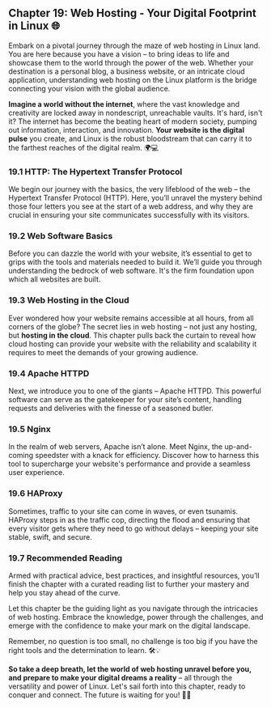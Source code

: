 ## Chapter 19: Web Hosting - Your Digital Footprint in Linux 🌐

Embark on a pivotal journey through the maze of web hosting in Linux land. You are here because you have a vision – to bring ideas to life and showcase them to the world through the power of the web. Whether your destination is a personal blog, a business website, or an intricate cloud application, understanding web hosting on the Linux platform is the bridge connecting your vision with the global audience.

**Imagine a world without the internet**, where the vast knowledge and creativity are locked away in nondescript, unreachable vaults. It's hard, isn't it? The internet has become the beating heart of modern society, pumping out information, interaction, and innovation. **Your website is the digital pulse** you create, and Linux is the robust bloodstream that can carry it to the farthest reaches of the digital realm. 🌍💻

### 19.1 HTTP: The Hypertext Transfer Protocol
We begin our journey with the basics, the very lifeblood of the web – the Hypertext Transfer Protocol (HTTP). Here, you’ll unravel the mystery behind those four letters you see at the start of a web address, and why they are crucial in ensuring your site communicates successfully with its visitors.

### 19.2 Web Software Basics
Before you can dazzle the world with your website, it’s essential to get to grips with the tools and materials needed to build it. We’ll guide you through understanding the bedrock of web software. It's the firm foundation upon which all websites are built.

### 19.3 Web Hosting in the Cloud
Ever wondered how your website remains accessible at all hours, from all corners of the globe? The secret lies in web hosting – not just any hosting, but **hosting in the cloud**. This chapter pulls back the curtain to reveal how cloud hosting can provide your website with the reliability and scalability it requires to meet the demands of your growing audience.

### 19.4 Apache HTTPD
Next, we introduce you to one of the giants – Apache HTTPD. This powerful software can serve as the gatekeeper for your site’s content, handling requests and deliveries with the finesse of a seasoned butler.

### 19.5 Nginx
In the realm of web servers, Apache isn’t alone. Meet Nginx, the up-and-coming speedster with a knack for efficiency. Discover how to harness this tool to supercharge your website's performance and provide a seamless user experience.

### 19.6 HAProxy
Sometimes, traffic to your site can come in waves, or even tsunamis. HAProxy steps in as the traffic cop, directing the flood and ensuring that every visitor gets where they need to go without delays – keeping your site stable, swift, and secure.

### 19.7 Recommended Reading
Armed with practical advice, best practices, and insightful resources, you’ll finish the chapter with a curated reading list to further your mastery and help you stay ahead of the curve.

Let this chapter be the guiding light as you navigate through the intricacies of web hosting. Embrace the knowledge, power through the challenges, and emerge with the confidence to make your mark on the digital landscape.

Remember, no question is too small, no challenge is too big if you have the right tools and the determination to learn. 🛠️💡

**So take a deep breath, let the world of web hosting unravel before you, and prepare to make your digital dreams a reality** – all through the versatility and power of Linux. Let's sail forth into this chapter, ready to conquer and connect. The future is waiting for you! 🚀🌟